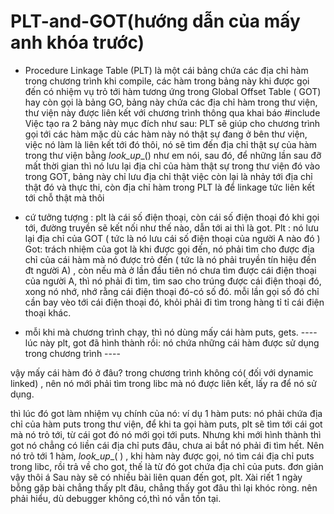 # PLT-and-GOT(hướng dẫn của mấy anh khóa trước)

* Procedure Linkage Table (PLT) là một cái bảng chứa các địa chỉ hàm trong chương trình khi compile, 
các hàm trong bảng này khi được gọi đến có nhiệm vụ trỏ tới hàm tương ứng trong Global Offset Table ( GOT) hay còn gọi là bảng GO, 
bảng này chứa các địa chỉ hàm trong thư viện, thư viện này được liên kết với chương trình thông qua khai báo #include 
Việc tạo ra 2 bảng này mục đích như sau:
PLT sẽ giúp cho chương trình gọi tới các hàm mặc dù các hàm này nó thật sự đang ở bên thư viện, việc nó làm là liên kết tới đó thôi, 
nó sẽ tìm đến địa chỉ thật sự của hàm trong thư viện bằng _look_up__() như em nói, sau đó, để những lần sau đỡ mất thời gian thì nó 
lưu lại địa chỉ của hàm thật sự trong thư viện đó vào trong GOT, bảng này chỉ lưu địa chỉ thật việc còn lại là nhảy tới địa chỉ thật đó và thực thi, 
còn địa chỉ hàm trong PLT là để linkage tức liên kết tới chỗ thật mà  thôi

* cứ tưởng tượng : plt là cái số điện thoại, còn cái số điện thoại đó khi gọi tới, đường truyền sẽ kết nối như thế nào, dẫn tới ai thì là got.
Plt : nó lưu lại địa chỉ của GOT ( tức là nó lưu cái số điện thoại của người A nào đó ) 
Got: trách nhiệm của got là khi được gọi đến, nó phải tìm cho được địa chỉ của cái hàm mà nó được trỏ đến ( tức là nó phải truyền tín hiệu đến đt người A) ,
còn nếu mà ở lần đầu tiên nó chưa tìm được cái điện thoại của người A, thì nó phải đi tìm, tìm sao cho trúng được cái điện thoại đó, xong nó nhớ,
nhớ rằng cái điện thoại đó-có số đó. mỗi lần gọi số đó chỉ cần bay vèo tới cái điện thoại đó, khỏi phải đi tìm trong hàng tỉ tỉ cái điện thoại khác.

* mỗi khi mà chương trình chạy, thì nó dùng mấy cái hàm puts, gets. 
---- lúc này plt, got đã hình thành rồi: nó chứa những cái hàm được sử dụng trong chương trình ----

vậy mấy cái hàm đó ở đâu? trong chương trình không có( đối với dynamic linked) , nên nó mới phải tìm trong libc mà nó được liên kết, lấy ra để nó sử dụng. 

thì lúc đó got làm nhiệm vụ chính của nó:
ví dụ 1 hàm puts: nó phải chứa địa chỉ của  hàm puts trong thư viện, để khi ta gọi hàm puts, plt sẽ tìm tới cái got mà nó trỏ tới, từ cái got đó nó mới gọi tới puts.
Nhưng khi mới hình thành thì got nó chẳng có liền cái địa chỉ puts đâu, chưa ai bắt nó phải đi tìm hết. Nên nó trỏ tới 1 hàm, _look_up__( ) , 
khi hàm này được gọi, nó tìm cái địa chỉ puts trong libc, rồi trả về cho got, thế là từ đó got chứa địa chỉ của puts.
đơn giản vậy thôi á
Sau này sẽ có nhiều bài liên quan đến got, plt. Xài riết 1 ngày bỗng gặp bài chẳng thấy plt đâu, chẳng thấy got đâu thì lại khóc ròng. nên phải hiểu, 
dù debugger không có,thì nó vẫn tồn tại.
